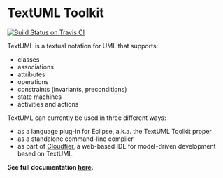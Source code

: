 ---
---

TextUML Toolkit
===============


[![Build Status on Travis CI](https://travis-ci.org/abstratt/textuml.svg?branch=master)](https://travis-ci.org/abstratt/textuml)

TextUML is a textual notation for UML that supports:
- classes
- associations
- attributes
- operations
- constraints (invariants, preconditions)
- state machines
- activities and actions

TextUML can currently be used in three different ways:
- as a language plug-in for Eclipse, a.k.a. the TextUML Toolkit proper
- as a standalone command-line compiler
- as part of [Cloudfier](http://github.com/abstratt/cloudfier/), a web-based IDE for model-driven development based on TextUML. 

**See full documentation [here](http://abstratt.github.io/textuml/).**

